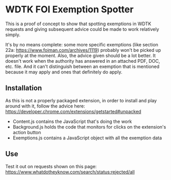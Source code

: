 # WDTK FOI Exemption Spotter
This is a proof of concept to show that spotting exemptions in WDTK requests and giving subsequent advice could be made to work relatively simply.

It's by no means complete: some more specific exemptions (like section 22a: https://www.foiman.com/archives/1119) probably won't be picked up properly at the moment. Also, the advice given should be a lot better. It doesn't work when the authority has answered in an attached PDF, DOC, etc. file. And it can't distinguish between an exemption that is mentioned because it may apply and ones that definitely do apply.

## Installation

As this is not a properly packaged extension, in order to install and play around with it, follow the advice here: https://developer.chrome.com/extensions/getstarted#unpacked

- Content.js contains the JavaScript that's doing the work
- Background.js holds the code that monitors for clicks on the extension's action button
- Exemptions.js contains a JavaScript object with all the exemption data

## Use

Test it out on requests shown on this page:
https://www.whatdotheyknow.com/search/status:rejected/all
